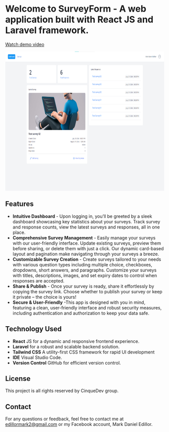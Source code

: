 # Welcome to SurveyForm  - A web application built with React JS and Laravel framework.

[Watch demo video](https://youtu.be/oYmv_GoD2Sw)

<div style="display: flex; align-items: center;">
    <img src="react/src/assets/survey-dashboard-ss.png" height="440">
</div> 


## Features

- **Intuitive Dashboard** - Upon logging in, you’ll be greeted by a sleek dashboard showcasing key statistics about your surveys. Track survey and response counts, view the latest surveys and responses, all in one place.
- **Comprehensive Survey Management** - Easily manage your surveys with our user-friendly interface. Update existing surveys, preview them before sharing, or delete them with just a click. Our dynamic card-based layout and pagination make navigating through your surveys a breeze.
- **Customizable Survey Creation** - Create surveys tailored to your needs with various question types including multiple choice, checkboxes, dropdowns, short answers, and paragraphs. Customize your surveys with titles, descriptions, images, and set expiry dates to control when responses are accepted.
- **Share & Publish** - Once your survey is ready, share it effortlessly by copying the survey link. Choose whether to publish your survey or keep it private – the choice is yours!
- **Secure & User-Friendly** -This app is designed with you in mind, featuring a clean, user-friendly interface and robust security measures, including authentication and authorization to keep your data safe.

## Technology Used

- **React** JS for a dynamic and responsive frontend experience.
- **Laravel** for a robust and scalable backend solution.
- **Tailwind CSS** A utility-first CSS framework for rapid UI development
- **IDE** Visual Studio Code.
- **Version Control** GitHub for efficient version control.

## License
This project is all rights reserved by CinqueDev group.

## Contact
For any questions or feedback, feel free to contact me at edillormark2@gmail.com or my Facebook account, Mark Daniel Edillor.
